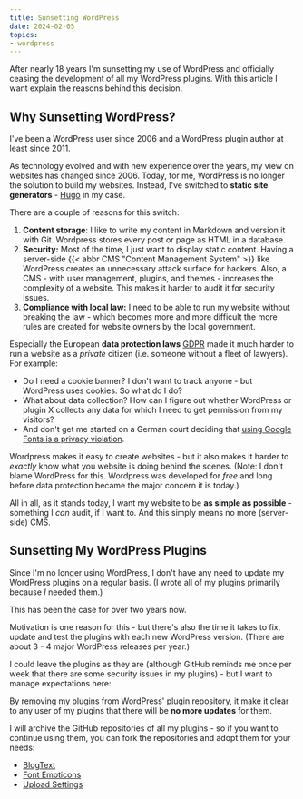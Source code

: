 ```yaml
---
title: Sunsetting WordPress
date: 2024-02-05
topics:
- wordpress
---
```


After nearly 18 years I'm sunsetting my use of WordPress and officially ceasing the development of all my WordPress plugins. With this article I want explain the reasons behind this decision.

## Why Sunsetting WordPress?

I've been a WordPress user since 2006 and a WordPress plugin author at least since 2011.

As technology evolved and with new experience over the years, my view on websites has changed since 2006. Today, for me, WordPress is no longer the solution to build my websites. Instead, I've switched to **static site generators** - [Hugo](https://gohugo.io/) in my case.

There are a couple of reasons for this switch:

1. **Content storage**: I like to write my content in Markdown and version it with Git. Wordpress stores every post or page as HTML in a database.
1. **Security:** Most of the time, I just want to display static content. Having a server-side {{< abbr CMS "Content Management System" >}} like WordPress creates an unnecessary attack surface for hackers. Also, a CMS - with user management, plugins, and themes - increases the complexity of a website. This makes it harder to audit it for security issues.
1. **Compliance with local law:** I need to be able to run my website without breaking the law - which becomes more and more difficult the more rules are created for website owners by the local government.

Especially the European **data protection laws** [GDPR](https://gdpr.eu/) made it much harder to run a website as a *private* citizen (i.e. someone without a fleet of lawyers). For example:

* Do I need a cookie banner? I don't want to track anyone - but WordPress uses cookies. So what do I do?
* What about data collection? How can I figure out whether WordPress or plugin X collects any data for which I need to get permission from my visitors?
* And don't get me started on a German court deciding that [using Google Fonts is a privacy violation](https://www.bitdefender.com/blog/hotforsecurity/german-website-fined-100-euros-after-court-says-googles-font-library-violates-gdpr/).

Wordpress makes it easy to create websites - but it also makes it harder to *exactly* know what you website is doing behind the scenes. (Note: I don't blame WordPress for this. Wordpress was developed for *free* and long before data protection became the major concern it is today.)

All in all, as it stands today, I want my website to be **as simple as possible** - something I *can* audit, if I want to. And this simply means no more (server-side) CMS.

## Sunsetting My WordPress Plugins

Since I'm no longer using WordPress, I don't have any need to update my WordPress plugins on a regular basis. (I wrote all of my plugins primarily because *I* needed them.)

This has been the case for over two years now.

Motivation is one reason for this - but there's also the time it takes to fix, update and test the plugins with each new WordPress version. (There are about 3 - 4 major WordPress releases per year.)

I could leave the plugins as they are (although GitHub reminds me once per week that there are some security issues in my plugins) - but I want to manage expectations here:

By removing my plugins from WordPress' plugin repository, it make it clear to any user of my plugins that there will be **no more updates** for them.

I will archive the GitHub repositories of all my plugins - so if you want to continue using them, you can fork the repositories and adopt them for your needs:

* [BlogText](https://github.com/skrysmanski/blogtext)
* [Font Emoticons](https://github.com/skrysmanski/font-emoticons)
* [Upload Settings](https://github.com/skrysmanski/wp-upload-settings-plugin)

